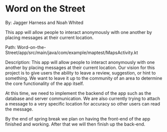 # Word on the Street

By: Jagger Harness and Noah Whited

This app will allow people to interact anonymously with one another by placing messages at their current location.

Path: Word-on-the-Street/app/src/main/java/com/example/maptest/MapsActivity.kt

Description: This app will allow people to interact anonymously with one another by placing messages at their current location. Our vision for this project is to give users the ability to leave a review, suggestion, or hint to something. We want to leave it up to the community of an area to determine the core functionality of the app itself.

At this time, we need to implement the backend of the app such as the database and server communication. We are also currently trying to attach a message to a very specific location for accuracy so other users can read the message.

By the end of spring break we plan on having the front-end of the app finished and working. After that we will then finish up the back-end.
